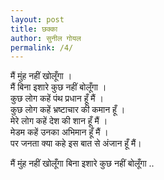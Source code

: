 ```yaml
---
layout: post
title: छक्का
author: सुनील गोयल
permalink: /4/
---
```


मैं मुंह नहीं खोलूँगा ।  
मैं बिना इशारे कुछ नहीं बोलूँगा ।  
कुछ लोग कहें पंथ प्रधान हूँ मैं ।  
कुछ लोग कहें भ्रष्टाचार की कमान हूँ ।  
मेरे लोग कहें देश की शान हूँ मैं ।  
मेडम कहें उनका अभिमान हूँ मैं ।  
पर जनता क्या कहे इस बात से अंजान हूँ मैं।  
  
मैं मुंह नहीं खोलूँगा बिना इशारे कुछ नहीं बोलूँगा ..  
